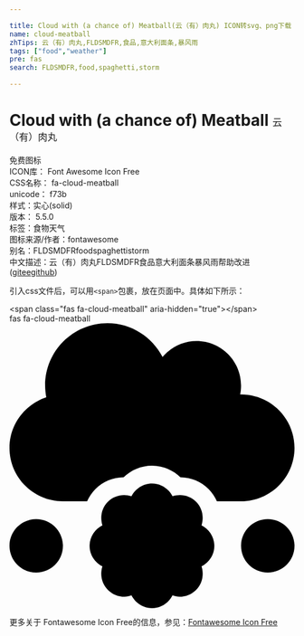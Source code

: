 ```yaml
---

title: Cloud with (a chance of) Meatball(云（有）肉丸) ICON转svg、png下载
name: cloud-meatball
zhTips: 云（有）肉丸,FLDSMDFR,食品,意大利面条,暴风雨
tags: ["food","weather"]
pre: fas
search: FLDSMDFR,food,spaghetti,storm

---
```


# Cloud with (a chance of) Meatball  <small style="font-size: 60%;font-weight: 100">云（有）肉丸</small>


<div class="detail-page">
<p>
<span><span class="badge-success badge">免费图标</span> </span>
<br/>
<span>
ICON库：
<span class="badge-secondary badge">Font Awesome Icon Free</span> 
</span>
<br/>
<span>
CSS名称：
<span class="badge-secondary badge">fa-cloud-meatball</span> 
</span>
<br/>
<span>
unicode：
<span class="badge-secondary badge">f73b</span> 
<copy-btn content='f73b' btn-title=""></copy-btn>
<copy-btn :content='String.fromCodePoint(parseInt("f73b", 16))' btn-title="复制U"></copy-btn>
</span><br/><span>样式：<span class="badge-light badge">实心(solid)</span></span>
<br/>
<span>
版本：
<span class="badge-secondary badge">5.5.0</span> 
</span><br/><span>标签：<span class="badge-light badge"><router-link to="/tags/food.html">食物</router-link></span><span class="badge-light badge"><router-link to="/tags/weather.html">天气</router-link></span></span>
<br/>
<span>图标来源/作者：<span class="badge-light badge">fontawesome</span></span> 
<br/>
<span>别名：<span class="badge-light badge">FLDSMDFR</span><span class="badge-light badge">food</span><span class="badge-light badge">spaghetti</span><span class="badge-light badge">storm</span></span><br/><span class="zh-detail">中文描述：<span class="badge-primary badge">云（有）肉丸</span><span class="badge-primary badge">FLDSMDFR</span><span class="badge-primary badge">食品</span><span class="badge-primary badge">意大利面条</span><span class="badge-primary badge">暴风雨</span><span class="help-link"><span>帮助改进</span>(<a href="https://gitee.com/liuwave/icon-helper/edit/master/json/fontawesome/solid/cloud-meatball.json" target="_blank" rel="noopener noreferrer">gitee</a><a href="https://github.com/liuwave/icon-helper/edit/master/json/fontawesome/solid/cloud-meatball.json" target="_blank" rel="noopener noreferrer">github</a></span>)</span><br/>
</p>
</div>
<div class="alert alert-dark">
  <i class="fas fa-cloud-meatball fa-xs"></i>
  <i class="fas fa-cloud-meatball fa-sm"></i>
  <i class="fas fa-cloud-meatball fa-lg"></i>
  <i class="fas fa-cloud-meatball fa-2x"></i>
  <i class="fas fa-cloud-meatball fa-3x"></i>
  <i class="fas fa-cloud-meatball fa-5x"></i>
  <i class="fas fa-cloud-meatball fa-7x"></i>
</div>
<div>
  <p>引入css文件后，可以用<code>&lt;span&gt;</code>包裹，放在页面中。具体如下所示：    
  </p>
  <div class="alert alert-primary" style="font-size: 14px">
    &lt;span class="fas fa-cloud-meatball" aria-hidden="true"&gt;&lt;/span&gt;
    <copy-btn content='<span class="fas fa-cloud-meatball" aria-hidden="true"></span>'></copy-btn>
  </div>
  <div class="alert alert-secondary">
    <i class="fas fa-cloud-meatball"
    style="font-size: 24px"
    aria-hidden="true"></i> fas fa-cloud-meatball
    <copy-btn content="fas fa-cloud-meatball" btn-title="复制图标名称"></copy-btn>
  </div>
</div>
<div id="svg" class="svg-wrap">
<svg xmlns="http://www.w3.org/2000/svg" viewBox="0 0 512 512"><path d="M48 352c-26.5 0-48 21.5-48 48s21.5 48 48 48 48-21.5 48-48-21.5-48-48-48zm416 0c-26.5 0-48 21.5-48 48s21.5 48 48 48 48-21.5 48-48-21.5-48-48-48zm-119 11.1c4.6-14.5 1.6-30.8-9.8-42.3-11.5-11.5-27.8-14.4-42.3-9.9-7-13.5-20.7-23-36.9-23s-29.9 9.5-36.9 23c-14.5-4.6-30.8-1.6-42.3 9.9-11.5 11.5-14.4 27.8-9.9 42.3-13.5 7-23 20.7-23 36.9s9.5 29.9 23 36.9c-4.6 14.5-1.6 30.8 9.9 42.3 8.2 8.2 18.9 12.3 29.7 12.3 4.3 0 8.5-1.1 12.6-2.5 7 13.5 20.7 23 36.9 23s29.9-9.5 36.9-23c4.1 1.3 8.3 2.5 12.6 2.5 10.8 0 21.5-4.1 29.7-12.3 11.5-11.5 14.4-27.8 9.8-42.3 13.5-7 23-20.7 23-36.9s-9.5-29.9-23-36.9zM512 224c0-53-43-96-96-96-.6 0-1.1.2-1.6.2 1.1-5.2 1.6-10.6 1.6-16.2 0-44.2-35.8-80-80-80-24.6 0-46.3 11.3-61 28.8C256.4 24.8 219.3 0 176 0 114.1 0 64 50.1 64 112c0 7.3.8 14.3 2.1 21.2C27.8 145.8 0 181.5 0 224c0 53 43 96 96 96h43.4c3.6-8 8.4-15.4 14.8-21.8 13.5-13.5 31.5-21.1 50.8-21.3 13.5-13.2 31.7-20.9 51-20.9s37.5 7.7 51 20.9c19.3.2 37.3 7.8 50.8 21.3 6.4 6.4 11.3 13.8 14.8 21.8H416c53 0 96-43 96-96z"/></svg>
</div>
<detail full-name='fa-cloud-meatball'></detail>
    
<div><p>更多关于  Fontawesome Icon Free的信息，参见：<a target="_blank" href="https://iconhelper.cn/fontawesome.html">Fontawesome Icon Free</a>
</p></div>
